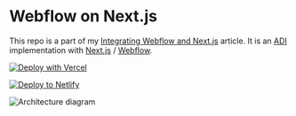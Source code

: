 # Webflow on Next.js

This repo is a part of my [Integrating Webflow and Next.js](https://kennedyrose.com/blog/integrating-webflow-and-next-js) article. It is an [ADI](https://kennedyrose.com/blog/intro-to-adi-patterns) implementation with [Next.js](https://nextjs.org/docs/getting-started) / [Webflow](https://webflow.com/).

[![Deploy with Vercel](https://vercel.com/button)](https://vercel.com/new/git/external?repository-url=https%3A%2F%2Fgithub.com%naimboughattas%2Fwebflow-to-nextjs&env=WEBFLOW_URL&envDescription=Your%20Webflow%20URL%20with%20no%20trailing%20slash)

[![Deploy to Netlify](https://www.netlify.com/img/deploy/button.svg)](https://app.netlify.com/start/deploy?repository=https://github.com/naimboughattas/webflow-to-nextjs)

![Architecture diagram](https://kennedyrose.com/static/images/webflow-on-next/webflow-on-next-diagram.gif)